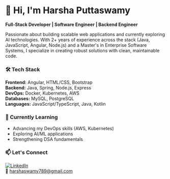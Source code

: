 # 👋 Hi, I'm Harsha Puttaswamy  
**Full-Stack Developer | Software Engineer | Backend Engineer**  

Passionate about building scalable web applications and currently exploring AI technologies. With 2+ years of experience across the stack (Java, JavaScript, Angular, Node.js) and a Master's in Enterprise Software Systems, I specialize in creating robust solutions with clean, maintainable code.

### 🛠️ Tech Stack  
**Frontend:** Angular, HTML/CSS, Bootstrap  
**Backend:** Java, Spring, Node.js, Express  
**DevOps:** Docker, Kubernetes, AWS  
**Databases:** MySQL, PostgreSQL  
**Languages:** JavaScript/TypeScript, Java, Kotlin  

### 🌱 Currently Learning  
- Advancing my DevOps skills (AWS, Kubernetes)  
- Exploring AI/ML applications  
- Strengthening DSA fundamentals  

### 📫 Let's Connect  
[![LinkedIn](https://img.shields.io/badge/LinkedIn-Connect-blue)](https://linkedin.com/in/harsha-puttaswamy/)  
📧 harshaswamy789@gmail.com
